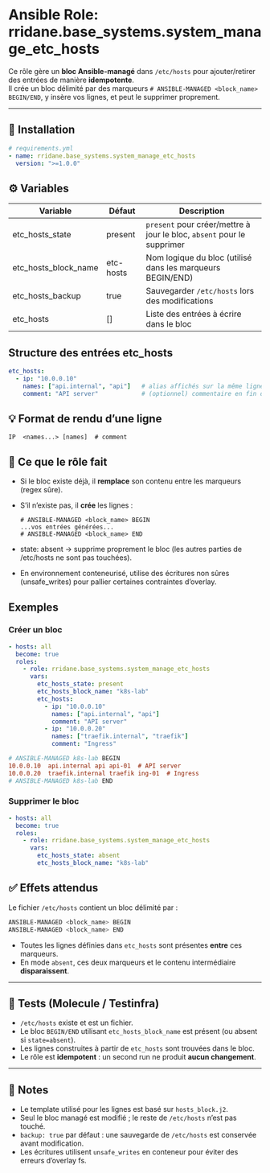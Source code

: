 # Ansible Role: rridane.base_systems.system_manage_etc_hosts

Ce rôle gère un **bloc Ansible-managé** dans `/etc/hosts` pour ajouter/retirer des entrées de manière **idempotente**.  
Il crée un bloc délimité par des marqueurs `# ANSIBLE-MANAGED <block_name> BEGIN/END`, y insère vos lignes, et peut le supprimer proprement.

---

## 🚀 Installation

```yaml
# requirements.yml
- name: rridane.base_systems.system_manage_etc_hosts
  version: ">=1.0.0"
```

## ⚙️ Variables

| Variable             | Défaut      | Description                                                     |
|----------------------|-------------|-----------------------------------------------------------------|
| etc_hosts_state      | present     | `present` pour créer/mettre à jour le bloc, `absent` pour le supprimer |
| etc_hosts_block_name | etc-hosts   | Nom logique du bloc (utilisé dans les marqueurs BEGIN/END)      |
| etc_hosts_backup     | true        | Sauvegarder `/etc/hosts` lors des modifications                 |
| etc_hosts            | []          | Liste des entrées à écrire dans le bloc                         |

## Structure des entrées etc_hosts

```yaml
etc_hosts:
  - ip: "10.0.0.10"
    names: ["api.internal", "api"]   # alias affichés sur la même ligne
    comment: "API server"            # (optionnel) commentaire en fin de ligne
```

## 💡 Format de rendu d’une ligne
`IP  <names...> [names]  # comment`

## 🧩 Ce que le rôle fait

- Si le bloc existe déjà, il **remplace** son contenu entre les marqueurs (regex sûre).
- S’il n’existe pas, il **crée** les lignes :
  ```text
  # ANSIBLE-MANAGED <block_name> BEGIN
  ...vos entrées générées...
  # ANSIBLE-MANAGED <block_name> END
    ```
- state: absent → supprime proprement le bloc (les autres parties de /etc/hosts ne sont pas touchées).

- En environnement conteneurisé, utilise des écritures non sûres (unsafe_writes) pour pallier certaines contraintes d’overlay.

## Exemples

### Créer un bloc

```yaml
- hosts: all
  become: true
  roles:
    - role: rridane.base_systems.system_manage_etc_hosts
      vars:
        etc_hosts_state: present
        etc_hosts_block_name: "k8s-lab"
        etc_hosts:
          - ip: "10.0.0.10"
            names: ["api.internal", "api"]
            comment: "API server"
          - ip: "10.0.0.20"
            names: ["traefik.internal", "traefik"]
            comment: "Ingress"
```

```ini
# ANSIBLE-MANAGED k8s-lab BEGIN
10.0.0.10  api.internal api api-01  # API server
10.0.0.20  traefik.internal traefik ing-01  # Ingress
# ANSIBLE-MANAGED k8s-lab END
```

### Supprimer le bloc

```yaml
- hosts: all
  become: true
  roles:
    - role: rridane.base_systems.system_manage_etc_hosts
      vars:
        etc_hosts_state: absent
        etc_hosts_block_name: "k8s-lab"
```

## ✅ Effets attendus

Le fichier `/etc/hosts` contient un bloc délimité par : 

```bash
ANSIBLE-MANAGED <block_name> BEGIN
ANSIBLE-MANAGED <block_name> END
```


- Toutes les lignes définies dans `etc_hosts` sont présentes **entre** ces marqueurs.
- En mode `absent`, ces deux marqueurs et le contenu intermédiaire **disparaissent**.

---

## 🧪 Tests (Molecule / Testinfra)

- `/etc/hosts` existe et est un fichier.
- Le bloc `BEGIN/END` utilisant `etc_hosts_block_name` est présent (ou absent si `state=absent`).
- Les lignes construites à partir de `etc_hosts` sont trouvées dans le bloc.
- Le rôle est **idempotent** : un second run ne produit **aucun changement**.

---

## 📝 Notes

- Le template utilisé pour les lignes est basé sur `hosts_block.j2`.
- Seul le bloc managé est modifié ; le reste de `/etc/hosts` n’est pas touché.
- `backup: true` par défaut : une sauvegarde de `/etc/hosts` est conservée avant modification.
- Les écritures utilisent `unsafe_writes` en conteneur pour éviter des erreurs d’overlay fs.




